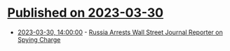# [Published on 2023-03-30](index.md)

* [2023-03-30, 14:00:00](https://news.slashdot.org/story/23/03/30/1333204/russia-arrests-wall-street-journal-reporter-on-spying-charge?utm_source=rss1.0mainlinkanon&utm_medium=feed) - [Russia Arrests Wall Street Journal Reporter on Spying Charge](https://news.slashdot.org/story/23/03/30/1333204/russia-arrests-wall-street-journal-reporter-on-spying-charge?utm_source=rss1.0mainlinkanon&utm_medium=feed)
